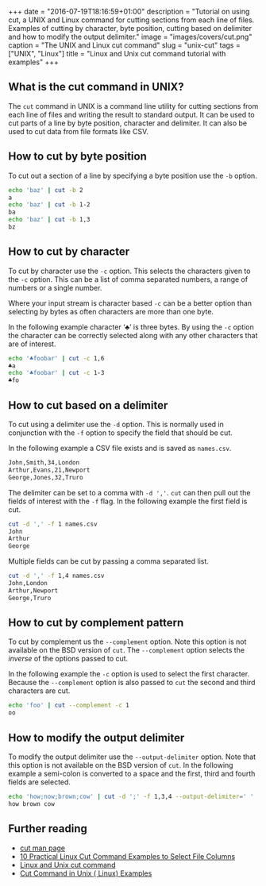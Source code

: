 +++
date = "2016-07-19T18:16:59+01:00"
description = "Tutorial on using cut, a UNIX and Linux command for cutting sections from each line of files. Examples of cutting by character, byte position, cutting based on delimiter and how to modify the output delimiter."
image = "images/covers/cut.png"
caption = "The UNIX and Linux cut command"
slug = "unix-cut"
tags = ["UNIX", "Linux"]
title = "Linux and Unix cut command tutorial with examples"
+++

## What is the cut command in UNIX?

The `cut` command in UNIX is a command line utility for cutting sections from
each line of files and writing the result to standard output. It can be used to
cut parts of a line by byte position, character and delimiter. It can also be
used to cut data from file formats like CSV.

## How to cut by byte position

To cut out a section of a line by specifying a byte position use the `-b`
option.

```sh
echo 'baz' | cut -b 2
a
echo 'baz' | cut -b 1-2
ba
echo 'baz' | cut -b 1,3
bz
```

## How to cut by character

To cut by character use the `-c` option. This selects the characters given to
the `-c` option. This can be a list of comma separated numbers, a range of
numbers or a single number.

Where your input stream is character based `-c` can be a better option than
selecting by bytes as often characters are more than one byte.

In the following example character ‘♣’ is three bytes. By using the `-c` option
the character can be correctly selected along with any other characters that are
of interest.

```sh
echo '♣foobar' | cut -c 1,6
♣a
echo '♣foobar' | cut -c 1-3
♣fo
```

## How to cut based on a delimiter

To cut using a delimiter use the `-d` option. This is normally used in
conjunction with the `-f` option to specify the field that should be cut.

In the following example a CSV file exists and is saved as `names.csv`.

```sh
John,Smith,34,London
Arthur,Evans,21,Newport
George,Jones,32,Truro
```

The delimiter can be set to a comma with `-d ','`. `cut` can then pull out the
fields of interest with the `-f` flag. In the following example the first field
is cut.

```sh
cut -d ',' -f 1 names.csv
John
Arthur
George
```

Multiple fields can be cut by passing a comma separated list.

```sh
cut -d ',' -f 1,4 names.csv
John,London
Arthur,Newport
George,Truro
```

## How to cut by complement pattern

To cut by complement us the `--complement` option. Note this option is not
available on the BSD version of `cut`. The `--complement` option selects the
_inverse_ of the options passed to cut.

In the following example the `-c` option is used to select the first character.
Because the `--complement` option is also passed to `cut` the second and third
characters are cut.

```sh
echo 'foo' | cut --complement -c 1
oo
```

## How to modify the output delimiter

To modify the output delimiter use the `--output-delimiter` option. Note that
this option is not available on the BSD version of `cut`. In the following
example a semi-colon is converted to a space and the first, third and fourth
fields are selected.

```sh
echo 'how;now;brown;cow' | cut -d ';' -f 1,3,4 --output-delimiter=' '
how brown cow
```

## Further reading

- [cut man page](http://linux.die.net/man/1/cut)
- [10 Practical Linux Cut Command Examples to Select File Columns](http://www.thegeekstuff.com/2013/06/cut-command-examples)
- [Linux and Unix cut command](http://www.computerhope.com/unix/ucut.htm)
- [Cut Command in Unix ( Linux) Examples](http://www.folkstalk.com/2012/02/cut-command-in-unix-linux-examples.html)
